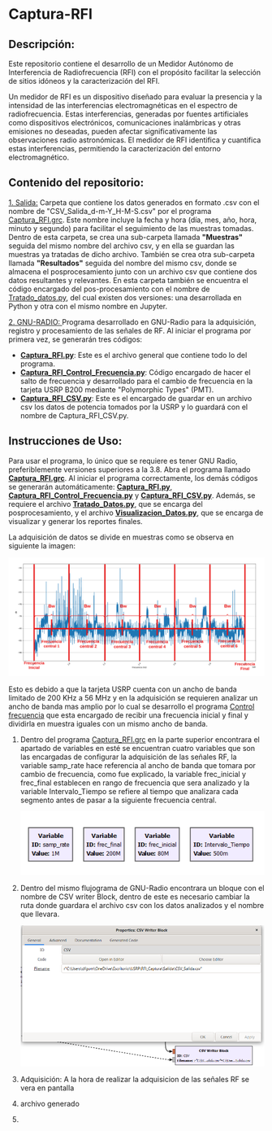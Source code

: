 # Captura-RFI

## Descripción:  

Este repositorio contiene el desarrollo de un Medidor Autónomo de Interferencia de Radiofrecuencia (RFI) con el propósito facilitar la selección de sitios idóneos y la caracterización del RFI.

Un medidor de RFI es un dispositivo diseñado para evaluar la presencia y la intensidad de las interferencias electromagnéticas en el espectro de radiofrecuencia. Estas interferencias, generadas por fuentes artificiales como dispositivos electrónicos, comunicaciones inalámbricas y otras emisiones no deseadas, pueden afectar significativamente las observaciones radio astronómicas. El medidor de RFI identifica y cuantifica estas interferencias, permitiendo la caracterización del entorno electromagnético.

## Contenido del repositorio:


[1. Salida:](/Salida/) Carpeta que contiene los datos generados en formato .csv con el nombre de "CSV_Salida_d-m-Y_H-M-S.csv" por el programa [Captura_RFI.grc](/Captura_RFI.grc). Este nombre incluye la fecha y hora (día, mes, año, hora, minuto y segundo) para facilitar el seguimiento de las muestras tomadas. Dentro de esta carpeta, se crea una sub-carpeta llamada **"Muestras"** seguida del mismo nombre del archivo csv, y en ella se guardan las muestras ya tratadas de dicho archivo. También se crea otra sub-carpeta llamada **"Resultados"** seguida del nombre del mismo csv, donde se almacena el posprocesamiento junto con un archivo csv que contiene dos datos resultantes y relevantes. En esta carpeta también se encuentra el código encargado del pos-procesamiento con el nombre de [Tratado_datos.py](/Salida/Tratado_Datos.py), del cual existen dos versiones: una desarrollada en Python y otra con el mismo nombre en Jupyter.

[2. GNU-RADIO: ](/Captura_RFI.grc) Programa desarrollado en GNU-Radio para la adquisición, registro y procesamiento de las señales de RF. Al iniciar el programa por primera vez, se generarán tres códigos:

- [**Captura_RFI.py**](/Captura_RFI.py): Este es el archivo general que contiene todo lo del programa.
- [**Captura_RFI_Control_Frecuencia.py**](/Captura_RFI_Control_Frecuencia.py): Código encargado de hacer el salto de frecuencia y desarrollado para el cambio de frecuencia en la tarjeta USRP B200 mediante "Polymorphic Types" (PMT).
- [**Captura_RFI_CSV.py**](/Captura_RFI_CSV.py): Este es el encargado de guardar en un archivo csv los datos de potencia tomados por la USRP y lo guardará con el nombre de Captura_RFI_CSV.py.

## Instrucciones de Uso:

Para usar el programa, lo único que se requiere es tener GNU Radio, preferiblemente versiones superiores a la 3.8. Abra el programa llamado [**Captura_RFI.grc**](/tree/main/Captura_RFI.grc). Al iniciar el programa correctamente, los demás códigos se generarán automáticamente: [**Captura_RFI.py**](/tree/main/Captura_RFI.py), [**Captura_RFI_Control_Frecuencia.py**](/tree/main/Captura_RFI_Control_Frecuencia.py) y [**Captura_RFI_CSV.py**](/tree/main/Captura_RFI_CSV.py). Además, se requiere el archivo [**Tratado_Datos.py**](/tree/main/Tratado_Datos.py), que se encarga del posprocesamiento, y el archivo [**Visualizacion_Datos.py**](/tree/main/Visualizacion_Datos.py), que se encarga de visualizar y generar los reportes finales.


La adquisición de datos se divide en muestras como se observa en siguiente la imagen:

![Medidor](./img/Diagrama%20medidor%20.png)

Esto es debido a que la tarjeta USRP cuenta con un ancho de banda limitado de 200 KHz a 56 MHz y en la adquisición se requieren analizar un ancho de banda mas amplio por lo cual se desarrollo el programa [Control frecuencia](/Control_Frecuencia.py) que esta encargado de recibir una frecuencia inicial y final y dividirla en muestra iguales con un mismo ancho de banda. 

1. Dentro del programa [Captura_RFI.grc](/Captura_RFI.grc) en la parte superior encontrara el apartado de variables en esté se encuentran cuatro variables que son las encargadas de configurar la adquisición de las señales RF, la variable samp_rate hace referencia al ancho de banda que tomara por cambio de frecuencia, como fue explicado, la variable frec_inicial y frec_final establecen en rango de frecuencia que sera analizado y la variable Intervalo_Tiempo se refiere al tiempo que analizara cada segmento antes de pasar a la siguiente frecuencia central.

    ![Variable](./img/Variables.png)

2. Dentro del mismo flujograma de GNU-Radio encontrara un bloque con el nombre de CSV writer Block, dentro de este es necesario cambiar la ruta donde guardara el archivo csv con los datos analizados y el nombre que llevara. 

    ![Variable](./img/bloc_csv.png)

3. Adquisición: A la hora de realizar la adquisicion de las señales RF se vera en pantalla 

4. archivo generado 

5. 
